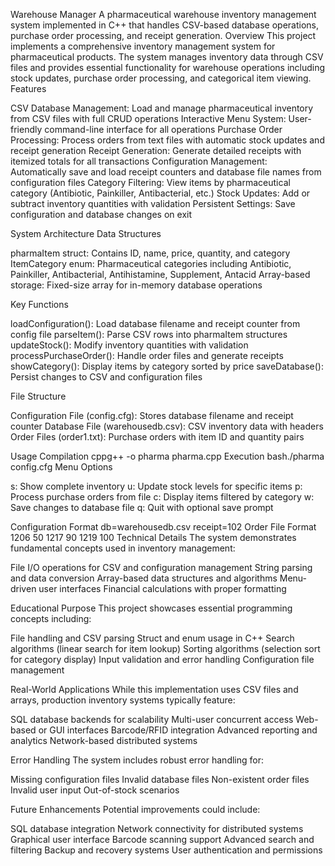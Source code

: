 Warehouse Manager
A pharmaceutical warehouse inventory management system implemented in C++ that handles CSV-based database operations, purchase order processing, and receipt generation.
Overview
This project implements a comprehensive inventory management system for pharmaceutical products. The system manages inventory data through CSV files and provides essential functionality for warehouse operations including stock updates, purchase order processing, and categorical item viewing.
Features

CSV Database Management: Load and manage pharmaceutical inventory from CSV files with full CRUD operations
Interactive Menu System: User-friendly command-line interface for all operations
Purchase Order Processing: Process orders from text files with automatic stock updates and receipt generation
Receipt Generation: Generate detailed receipts with itemized totals for all transactions
Configuration Management: Automatically save and load receipt counters and database file names from configuration files
Category Filtering: View items by pharmaceutical category (Antibiotic, Painkiller, Antibacterial, etc.)
Stock Updates: Add or subtract inventory quantities with validation
Persistent Settings: Save configuration and database changes on exit

System Architecture
Data Structures

pharmaItem struct: Contains ID, name, price, quantity, and category
ItemCategory enum: Pharmaceutical categories including Antibiotic, Painkiller, Antibacterial, Antihistamine, Supplement, Antacid
Array-based storage: Fixed-size array for in-memory database operations

Key Functions

loadConfiguration(): Load database filename and receipt counter from config file
parseItem(): Parse CSV rows into pharmaItem structures
updateStock(): Modify inventory quantities with validation
processPurchaseOrder(): Handle order files and generate receipts
showCategory(): Display items by category sorted by price
saveDatabase(): Persist changes to CSV and configuration files

File Structure

Configuration File (config.cfg): Stores database filename and receipt counter
Database File (warehousedb.csv): CSV inventory data with headers
Order Files (order1.txt): Purchase orders with item ID and quantity pairs

Usage
Compilation
cppg++ -o pharma pharma.cpp
Execution
bash./pharma config.cfg
Menu Options

s: Show complete inventory
u: Update stock levels for specific items
p: Process purchase orders from file
c: Display items filtered by category
w: Save changes to database file
q: Quit with optional save prompt

Configuration Format
db=warehousedb.csv
receipt=102
Order File Format
1206 50
1217 90
1219 100
Technical Details
The system demonstrates fundamental concepts used in inventory management:

File I/O operations for CSV and configuration management
String parsing and data conversion
Array-based data structures and algorithms
Menu-driven user interfaces
Financial calculations with proper formatting

Educational Purpose
This project showcases essential programming concepts including:

File handling and CSV parsing
Struct and enum usage in C++
Search algorithms (linear search for item lookup)
Sorting algorithms (selection sort for category display)
Input validation and error handling
Configuration file management

Real-World Applications
While this implementation uses CSV files and arrays, production inventory systems typically feature:

SQL database backends for scalability
Multi-user concurrent access
Web-based or GUI interfaces
Barcode/RFID integration
Advanced reporting and analytics
Network-based distributed systems

Error Handling
The system includes robust error handling for:

Missing configuration files
Invalid database files
Non-existent order files
Invalid user input
Out-of-stock scenarios

Future Enhancements
Potential improvements could include:

SQL database integration
Network connectivity for distributed systems
Graphical user interface
Barcode scanning support
Advanced search and filtering
Backup and recovery systems
User authentication and permissions

